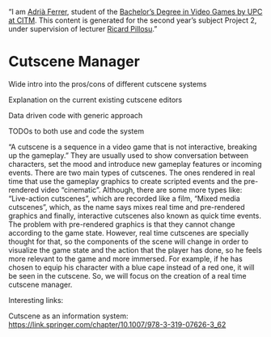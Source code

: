 “I am [Adrià Ferrer](www.linkedin.com/in/AdriaFerrerC), student of the
[Bachelor’s Degree in Video Games by UPC at CITM](https://www.citm.upc.edu/ing/estudis/graus-videojocs/).
This content is generated for the second year’s subject Project 2, under supervision of lecturer
[Ricard Pillosu](https://es.linkedin.com/in/ricardpillosu).”

# Cutscene Manager

Wide intro into the pros/cons of different cutscene systems

Explanation on the current existing cutscene editors

Data driven code with generic approach

TODOs to both use and code the system

“A cutscene is a sequence in a video game that is not interactive, breaking up the gameplay.”
They are usually used to show conversation between characters, set the mood and introduce new gameplay features or incoming events.
There are two main types of cutscenes. The ones rendered in real time that use the gameplay graphics to create scripted events and the pre-rendered video “cinematic”.
Although, there are some more types like: “Live-action cutscenes”, which are recorded like a film, “Mixed media cutscenes”, which, as the name says mixes real time and pre-rendered graphics and finally, interactive cutscenes also known as quick time events.
The problem with pre-rendered graphics is that they cannot change according to the game state. However, real time cutscenes are specially thought for that, so the components of the scene will change in order to visualize the game state and the action that the player has done, so he feels more relevant to the game and more immersed. For example, if he has chosen to equip his character with a blue cape instead of a red one, it will be seen in the cutscene.
So, we will focus on the creation of a real time cutscene manager.


Interesting links:

Cutscene as an information system: https://link.springer.com/chapter/10.1007/978-3-319-07626-3_62
